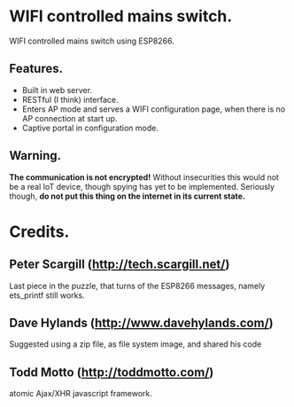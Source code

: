 WIFI controlled mains switch.
=============================

WIFI controlled mains switch using ESP8266.

Features.
---------

* Built in web server.
* RESTful (I think) interface.
* Enters AP mode and serves a WIFI configuration page, when there is no AP connection at start up.
* Captive portal in configuration mode.

Warning.
--------

**The communication is not encrypted!** Without insecurities this would not be a real IoT device,
though spying has yet to be implemented. Seriously though, **do not put this thing on the internet
in its current state.**

Credits.
========

Peter Scargill (http://tech.scargill.net/)
------------------------------------------

Last piece in the puzzle, that turns of the ESP8266 messages, namely ets_printf
still works.

Dave Hylands (http://www.davehylands.com/)
------------------------------------------

Suggested using a zip file, as file system image, and shared his code


Todd Motto (http://toddmotto.com/)
----------------------------------

atomic Ajax/XHR javascript framework.

